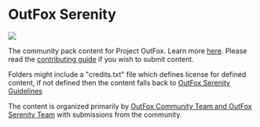 # OutFox Serenity

![](https://projectmoon.dance/themes/moondance/assets/images/serenity-front-logo.png)

The community pack content for Project OutFox. Learn more [here](https://projectoutfox.com/outfox-serenity). Please read the [contributing guide](./CONTRIBUTING.md) if you wish to submit content.

Folders might include a "credits.txt" file which defines license for defined content, if not defined then the content falls back to [OutFox Serenity Guidelines](https://projectoutfox.com/outfox-serenity/guidelines)

The content is organized primarily by [OutFox Community Team and OutFox Serenity Team](https://outfox.wiki/user-guide/meta/about/#project-outfox-teams) with submissions from the community.
